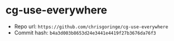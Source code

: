 # cg-use-everywhere
- Repo url: `https://github.com/chrisgoringe/cg-use-everywhere`
- Commit hash: `b4a3d003b8653d24e3441e4419f27b3676da76f3`